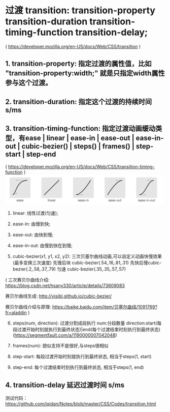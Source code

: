 # 过渡 transition: transition-property transition-duration transition-timing-function transition-delay;

( https://developer.mozilla.org/en-US/docs/Web/CSS/transition )

## 1. transition-property: 指定过渡的属性值，比如 "transition-property:width;" 就是只指定width属性参与这个过渡。

## 2. transition-duration: 指定这个过渡的持续时间 s/ms

## 3. transition-timing-function: 指定过渡动画缓动类型，有ease | linear | ease-in | ease-out | ease-in-out | cubic-bezier() | steps() | frames() | step-start | step-end 

( https://developer.mozilla.org/en-US/docs/Web/CSS/transition-timing-function )
<img src="https://github.com/iqidan/Notes/blob/master/Images/transition-timing-function.jpg" style="width: 500px;">
	
1. linear: 线性过渡(匀速);

2. ease-in: 由慢到快;

3. ease-out: 由快到慢;

4. ease-in-out: 由慢到快在到慢;

5. cubic-bezier(x1, y1, x2, y2): 三次贝塞尔曲线动画,可以自定义动画快慢效果(最多变换三次速度) 
	先慢后块 cubic-bezier(.54,.16,.81,.31) 
	先快后慢cubic-bezier(.2,.58,.37,.79) 
	匀速 cubic-bezier(.35,.35,.57,.57) 

(
三次赛贝尔曲线介绍: https://blog.csdn.net/hsany330/article/details/73609083

赛贝尔曲线生成: http://yisibl.github.io/cubic-bezier/ 

赛贝尔曲线介绍与原理: https://baike.baidu.com/item/贝塞尔曲线/1091769?fr=aladdin
) 

6. steps(num, direction): 过渡分割成段执行 num:分段数量 direction:start(每段过渡开始时刻就执行到最终状态)|end(每个过渡结束时刻执行到最终状态)
	(https://segmentfault.com/a/1190000007042048)

7. frames(num): 貌似支持不是很好,与steps很相似

8. step-start: 每段过渡开始时刻就执行到最终状态, 相当于steps(1, start)

9. step-end: 每个过渡结束时刻执行到最终状态, 相当于steps(1, end)

## 4. transition-delay 延迟过渡时间 s/ms

测试代码：https://github.com/iqidan/Notes/blob/master/CSS/Codes/transition.html
